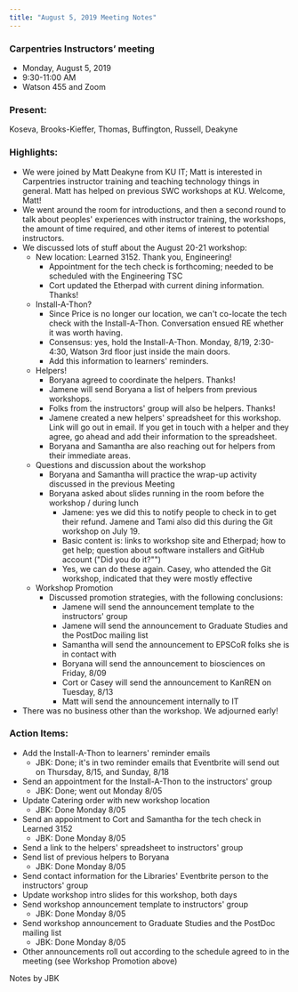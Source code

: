 ```yaml
---
title: "August 5, 2019 Meeting Notes"
---
```

### Carpentries Instructors’ meeting
- Monday, August 5, 2019
- 9:30-11:00 AM
- Watson 455 and Zoom

### Present:
Koseva, Brooks-Kieffer, Thomas, Buffington, Russell, Deakyne

### Highlights:
- We were joined by Matt Deakyne from KU IT; Matt is interested in Carpentries instructor training and teaching technology things in general. Matt has helped on previous SWC workshops at KU. Welcome, Matt!
- We went around the room for introductions, and then a second round to talk about peoples' experiences with instructor training, the workshops, the amount of time required, and other items of interest to potential instructors.
- We discussed lots of stuff about the August 20-21 workshop:
  - New location: Learned 3152. Thank you, Engineering!
    - Appointment for the tech check is forthcoming; needed to be scheduled with the Engineering TSC
    - Cort updated the Etherpad with current dining information. Thanks!
  - Install-A-Thon?
    - Since Price is no longer our location, we can't co-locate the tech check with the Install-A-Thon. Conversation ensued RE whether it was worth having.
    - Consensus: yes, hold the Install-A-Thon. Monday, 8/19, 2:30-4:30, Watson 3rd floor just inside the main doors.
    - Add this information to learners' reminders.
  - Helpers!
    - Boryana agreed to coordinate the helpers. Thanks!
    - Jamene will send Boryana a list of helpers from previous workshops.
    - Folks from the instructors' group will also be helpers. Thanks!
    - Jamene created a new helpers' spreadsheet for this workshop. Link will go out in email. If you get in touch with a helper and they agree, go ahead and add their information to the spreadsheet.
    - Boryana and Samantha are also reaching out for helpers from their immediate areas.
  - Questions and discussion about the workshop
    - Boryana and Samantha will practice the wrap-up activity discussed in the previous Meeting
    - Boryana asked about slides running in the room before the workshop / during lunch
      - Jamene: yes we did this to notify people to check in to get their refund. Jamene and Tami also did this during the Git workshop on July 19.
      - Basic content is: links to workshop site and Etherpad; how to get help; question about software installers and GitHub account ("Did you do it?"")
      - Yes, we can do these again. Casey, who attended the Git workshop, indicated that they were mostly effective
  - Workshop Promotion
    - Discussed promotion strategies, with the following conclusions:
      - Jamene will send the announcement template to the instructors' group
      - Jamene will send the announcement to Graduate Studies and the PostDoc mailing list
      - Samantha will send the announcement to EPSCoR folks she is in contact with
      - Boryana will send the announcement to biosciences on Friday, 8/09
      - Cort or Casey will send the announcement to KanREN on Tuesday, 8/13
      - Matt will send the announcement internally to IT
- There was no business other than the workshop. We adjourned early!

### Action Items:
- Add the Install-A-Thon to learners' reminder emails
  - JBK: Done; it's in two reminder emails that Eventbrite will send out on Thursday, 8/15, and Sunday, 8/18
- Send an appointment for the Install-A-Thon to the instructors' group
  - JBK: Done; went out Monday 8/05
- Update Catering order with new workshop location  
  - JBK: Done Monday 8/05
- Send an appointment to Cort and Samantha for the tech check in Learned 3152
  - JBK: Done Monday 8/05
- Send a link to the helpers' spreadsheet to instructors' group
- Send list of previous helpers to Boryana
  - JBK: Done Monday 8/05
- Send contact information for the Libraries' Eventbrite person to the instructors' group
- Update workshop intro slides for this workshop, both days
- Send workshop announcement template to instructors' group
  - JBK: Done Monday 8/05
- Send workshop announcement to Graduate Studies and the PostDoc mailing list
  - JBK: Done Monday 8/05
- Other announcements roll out according to the schedule agreed to in the meeting (see Workshop Promotion above)


Notes by JBK
